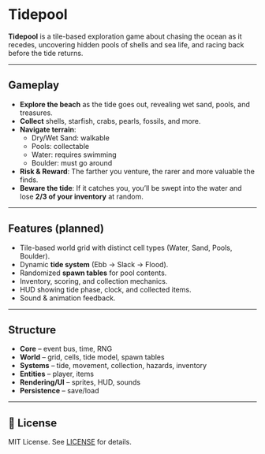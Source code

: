 # Tidepool 

**Tidepool** is a tile-based exploration game about chasing the ocean as it recedes, uncovering hidden pools of shells and sea life, and racing back before the tide returns.

---

##  Gameplay

- **Explore the beach** as the tide goes out, revealing wet sand, pools, and treasures.  
- **Collect** shells, starfish, crabs, pearls, fossils, and more.  
- **Navigate terrain**:
  - Dry/Wet Sand: walkable
  - Pools: collectable
  - Water: requires swimming
  - Boulder: must go around  
- **Risk & Reward**: The farther you venture, the rarer and more valuable the finds.  
- **Beware the tide**: If it catches you, you’ll be swept into the water and lose **2/3 of your inventory** at random.  

---

##  Features (planned)

- Tile-based world grid with distinct cell types (Water, Sand, Pools, Boulder).  
- Dynamic **tide system** (Ebb → Slack → Flood).  
- Randomized **spawn tables** for pool contents.  
- Inventory, scoring, and collection mechanics.  
- HUD showing tide phase, clock, and collected items.  
- Sound & animation feedback.  

---


##  Structure

- **Core** – event bus, time, RNG  
- **World** – grid, cells, tide model, spawn tables  
- **Systems** – tide, movement, collection, hazards, inventory  
- **Entities** – player, items  
- **Rendering/UI** – sprites, HUD, sounds  
- **Persistence** – save/load  



---

## 📜 License

MIT License. See [LICENSE](LICENSE) for details.
